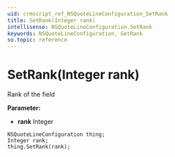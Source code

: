 ```yaml
---
uid: crmscript_ref_NSQuoteLineConfiguration_SetRank
title: SetRank(Integer rank)
intellisense: NSQuoteLineConfiguration.SetRank
keywords: NSQuoteLineConfiguration, GetRank
so.topic: reference
---
```


# SetRank(Integer rank)

Rank of the field

**Parameter:** 
* **rank** Integer

```crmscript
NSQuoteLineConfiguration thing;
Integer rank;
thing.SetRank(rank);
```

